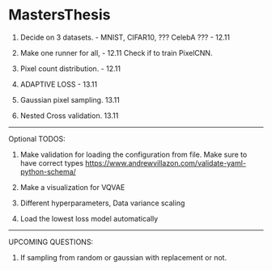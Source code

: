 # MastersThesis

1. Decide on 3 datasets. - MNIST, CIFAR10, ??? CelebA ???  - 12.11

2. Make one runner for all, - 12.11
Check if to train PixelCNN. 

3. Pixel count distribution. - 12.11

4. ADAPTIVE LOSS - 13.11

5. Gaussian pixel sampling. 13.11

6. Nested Cross validation. 13.11

---------------------
Optional TODOS:
1. Make validation for loading the configuration from file. Make sure to have correct types
    https://www.andrewvillazon.com/validate-yaml-python-schema/

2. Make a visualization for VQVAE

3. Different hyperparameters, Data variance scaling

4. Load the lowest loss model automatically
---------------------------------

UPCOMING QUESTIONS:
 1. If sampling from random or gaussian with replacement or not.
